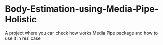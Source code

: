# Body-Estimation-using-Media-Pipe-Holistic
A project where you can check how works Media Pipe package and how to use it in real case
